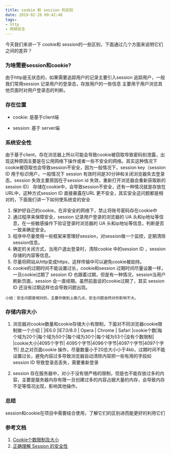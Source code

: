 ```yaml
---
title: cookie 和 session 的区别
date: 2019-02-26 09:42:48
tags:
- http
- 网络安全
---
```

今天我们来讲一下 cookie和 session的一些区别，下面通过几个方面来说明它们之间的差异？
### 为啥需要session和cookie?

由于http是无状态的，如果需要追踪用户的记录主要引入session 追踪用户，一般我们常用session 记录用户的登录态，存放用户的一些信息 主要用于用户浏览其他页面时对用户登录态的判断。

<!-- more -->

### 存在位置

* cookie: 是基于client端 

* session: 基于 server端

### 系统安全性

   由于基于client，存在浏览器上所以可能会导致cookie被窃取导致密码别泄露，出现这种原因主要是在公用网络下操作或者一些不安全的网络。其实这种情况下cookie被窃取也会导致session不安全，因为一般情况下，session key（session ID 用于标识用户，一般情况下 session 有效时间是30分钟和关闭浏览器失去登录态，session 失效主要原因在于session id 失效，重新打开浏览器会重新获取新的session ID） 存储在cookie中，会导致session不安全，还有一种情况就是存放在URL中，这种方式session ID 直接暴露在URL 更不安全，其实安全这问题都是相对的，下面我们讲一下如何使系统变的安全

  1. 保护好自己的cookie，在非安全的网络下，禁止将账号密码存在cookie中
  2. 通过程序来保障安全，session 记录用户登录的浏览器的 UA 头和ip地址等信息，在一些敏感操作下验证登录时浏览器的 UA 头和ip地址等信息，判断是否一致来确定安全。
  3. 程序中尽量使用一些框架来管理好session，对session做一个监控，定期清除session信息。
  4. 确定的关闭方式，当用户退出登录时，清除cookie 中的session ID ，session 存储的内容等信息。
  5. 尽量将网站从http变成https，这样传输中可以避免cookie被劫持。
  6. cookie的过期时间不能设置过长，cookie和session 过期时间尽量设置一样，一旦cookie过期了 session ID 也跟着过期，但是有一种情况，session当用户刷新页面，session 会一直续期。虽然前面说的cookie过期了，其实 session ID 还没有过期这样也会导致问题出现。

    小结：安全问题是相对的，主要你做到上面几点，安全问题自然对你影响不大。

### 存储内容大小

1. 浏览器对cookie数量和cookie存储大小有限制，下面对不同浏览器cookie限制做一个介绍
| |IE6.0  |IE7.0/8.0  | Opera | Chrome | Safari
|cookie个数|每个域为20个|每个域为50个|每个域为30个|每个域为53个|没有个数限制|
|cookie大小|4095个字节|	4095个字节|4096个字节|4097个字节|4097个字节|
总之对页面cookie 操作，尽量数量小于20总大小小于4kb，过期时间不能设置过长，避免内容过多导致浏览器自动清除内容把一些有用的字段如 session ID 导致登录态丢失，需要重新登录

2. session 存在服务器中，对小于没有很严格的限制，但是也不能存放过多的内容，主要是服务器内存有限一旦创建过多的内容占据大量的内存，会导致内存不足等情况出现，影响其他操作。

### 总结

session和cookie在项目中需要结合使用，了解它们的区别进而能更好的利用它们

### 参考文档

1. [Cookie个数限制及大小](https://my.oschina.net/gaollg/blog/71299)
2. [正确理解 Session 的安全性](https://www.jianshu.com/p/c4b32eb24894)
